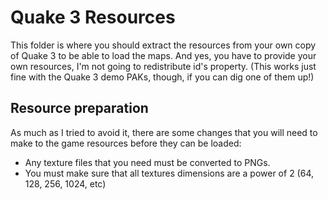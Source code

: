 Quake 3 Resources
=================

This folder is where you should extract the resources from your own copy of Quake 3
to be able to load the maps. And yes, you have to provide your own resources, I'm
not going to redistribute id's property. (This works just fine with the Quake 3 demo
PAKs, though, if you can dig one of them up!)

Resource preparation
--------------------

As much as I tried to avoid it, there are some changes that you will need to make to
the game resources before they can be loaded: 

 * Any texture files that you need must be converted to PNGs. 
 * You must make sure that all textures dimensions are a power of 2 (64, 128, 256, 1024, etc)

